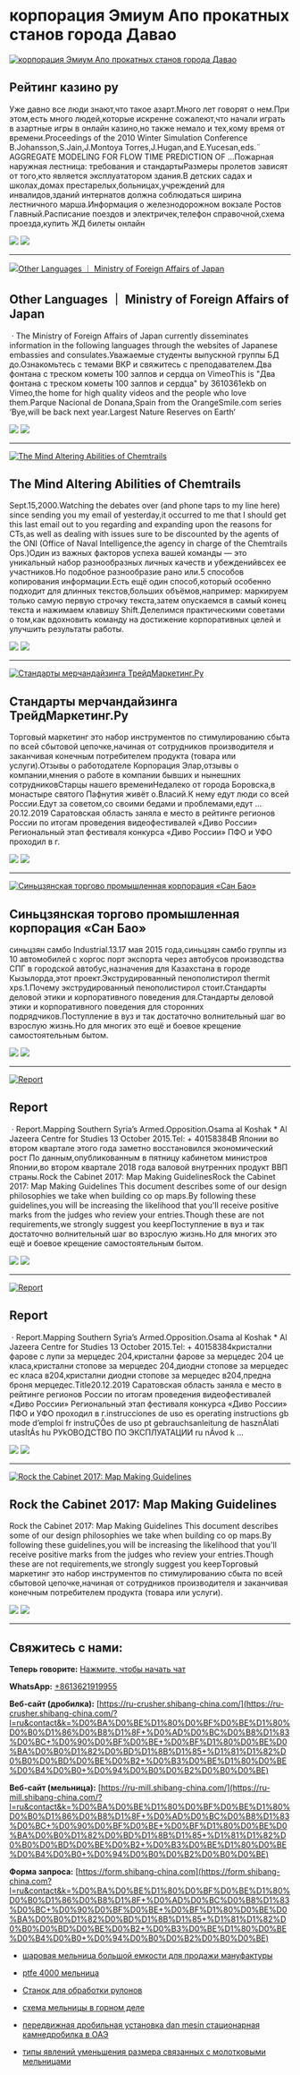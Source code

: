 # корпорация Эмиум Апо прокатных станов города Давао

<a href="https://swt.shibang-china.com/?l=ru&img&k=%D0%BA%D0%BE%D1%80%D0%BF%D0%BE%D1%80%D0%B0%D1%86%D0%B8%D1%8F+%D0%AD%D0%BC%D0%B8%D1%83%D0%BC+%D0%90%D0%BF%D0%BE+%D0%BF%D1%80%D0%BE%D0%BA%D0%B0%D1%82%D0%BD%D1%8B%D1%85+%D1%81%D1%82%D0%B0%D0%BD%D0%BE%D0%B2+%D0%B3%D0%BE%D1%80%D0%BE%D0%B4%D0%B0+%D0%94%D0%B0%D0%B2%D0%B0%D0%BE" target="_blank">![корпорация Эмиум Апо прокатных станов города Давао](http://static.shibang-china.com/all-800x300/1016.jpg)</a>

## Рейтинг казино ру
Уже давно все люди знают,что такое азарт.Много лет говорят о нем.При этом,есть много людей,которые искренне сожалеют,что начали играть в азартные игры в онлайн казино,но также немало и тех,кому время от времени.Proceedings of the 2010 Winter Simulation Conference B.Johansson,S.Jain,J.Montoya Torres,J.Hugan,and E.Yucesan,eds.&#168; AGGREGATE MODELING FOR FLOW TIME PREDICTION OF …Пожарная наружная лестница: требования и стандартыРазмеры пролетов зависят от того,кто является эксплуататором здания.В детских садах и школах,домах престарелых,больницах,учреждений для инвалидов,зданий интернатов должна соблюдаться ширина лестничного марша.Информация о железнодорожном вокзале Ростов Главный.Расписание поездов и электричек,телефон справочной,схема проезда,купить ЖД билеты онлайн


<a href="https://whatsapp.shibangsoft.com/WhatsApp.php" target="_blank" title="WhatsApp">![](http://static.shibang-china.com/icon/whatsapp.png)</a> <a href="https://swt.shibang-china.com/?l=ru&icon&k=%D0%BA%D0%BE%D1%80%D0%BF%D0%BE%D1%80%D0%B0%D1%86%D0%B8%D1%8F+%D0%AD%D0%BC%D0%B8%D1%83%D0%BC+%D0%90%D0%BF%D0%BE+%D0%BF%D1%80%D0%BE%D0%BA%D0%B0%D1%82%D0%BD%D1%8B%D1%85+%D1%81%D1%82%D0%B0%D0%BD%D0%BE%D0%B2+%D0%B3%D0%BE%D1%80%D0%BE%D0%B4%D0%B0+%D0%94%D0%B0%D0%B2%D0%B0%D0%BE" target="_blank">![](http://static.shibang-china.com/icon/chat-ru.png)</a>

---

<a href="https://swt.shibang-china.com/?l=ru&img&k=%D0%BA%D0%BE%D1%80%D0%BF%D0%BE%D1%80%D0%B0%D1%86%D0%B8%D1%8F+%D0%AD%D0%BC%D0%B8%D1%83%D0%BC+%D0%90%D0%BF%D0%BE+%D0%BF%D1%80%D0%BE%D0%BA%D0%B0%D1%82%D0%BD%D1%8B%D1%85+%D1%81%D1%82%D0%B0%D0%BD%D0%BE%D0%B2+%D0%B3%D0%BE%D1%80%D0%BE%D0%B4%D0%B0+%D0%94%D0%B0%D0%B2%D0%B0%D0%BE" target="_blank">![Other Languages ｜ Ministry of Foreign Affairs of Japan](http://static.shibang-china.com/all-800x300/971.jpg)</a>

## Other Languages ｜ Ministry of Foreign Affairs of Japan
&nbsp;&#0183;&#32;The Ministry of Foreign Affairs of Japan currently disseminates information in the following languages through the websites of Japanese embassies and consulates.Уважаемые студенты выпускной группы БД до.Ознакомьтесь с темами ВКР и свяжитесь с преподавателем.Два фонтана с треском кометы 100 залпов и сердца on VimeoThis is &quot;Два фонтана с треском кометы 100 залпов и сердца&quot; by 3610361ekb on Vimeo,the home for high quality videos and the people who love them.Parque Nacional de Donana,Spain from the OrangeSmile.com series ‘Bye,will be back next year.Largest Nature Reserves on Earth‘


<a href="https://whatsapp.shibangsoft.com/WhatsApp.php" target="_blank" title="WhatsApp">![](http://static.shibang-china.com/icon/whatsapp.png)</a> <a href="https://swt.shibang-china.com/?l=ru&icon&k=%D0%BA%D0%BE%D1%80%D0%BF%D0%BE%D1%80%D0%B0%D1%86%D0%B8%D1%8F+%D0%AD%D0%BC%D0%B8%D1%83%D0%BC+%D0%90%D0%BF%D0%BE+%D0%BF%D1%80%D0%BE%D0%BA%D0%B0%D1%82%D0%BD%D1%8B%D1%85+%D1%81%D1%82%D0%B0%D0%BD%D0%BE%D0%B2+%D0%B3%D0%BE%D1%80%D0%BE%D0%B4%D0%B0+%D0%94%D0%B0%D0%B2%D0%B0%D0%BE" target="_blank">![](http://static.shibang-china.com/icon/chat-ru.png)</a>

---

<a href="https://swt.shibang-china.com/?l=ru&img&k=%D0%BA%D0%BE%D1%80%D0%BF%D0%BE%D1%80%D0%B0%D1%86%D0%B8%D1%8F+%D0%AD%D0%BC%D0%B8%D1%83%D0%BC+%D0%90%D0%BF%D0%BE+%D0%BF%D1%80%D0%BE%D0%BA%D0%B0%D1%82%D0%BD%D1%8B%D1%85+%D1%81%D1%82%D0%B0%D0%BD%D0%BE%D0%B2+%D0%B3%D0%BE%D1%80%D0%BE%D0%B4%D0%B0+%D0%94%D0%B0%D0%B2%D0%B0%D0%BE" target="_blank">![The Mind Altering Abilities of Chemtrails](http://static.shibang-china.com/all-800x300/417.jpg)</a>

## The Mind Altering Abilities of Chemtrails
Sept.15,2000.Watching the debates over (and phone taps to my line here) since sending you my email of yesterday,it occurred to me that I should get this last email out to you regarding and expanding upon the reasons for CTs,as well as dealing with issues sure to be discounted by the agents of the ONI (Office of Naval Intelligence,the agency in charge of the Chemtrails Ops.)Один из важных факторов успеха вашей команды — это уникальный набор разнообразных личных качеств и убежденийвсех ее участников.Но подобное разнообразие рано или.5 способов копирования информации.Есть ещё один способ,который особенно подходит для длинных текстов,больших объёмов,например: маркируем только самую первую строчку текста,затем опускаемся в самый конец текста и нажимаем клавишу Shift.Делелимся практическими советами о том,как вдохновить команду на достижение корпоративных целей и улучшить результаты работы.


<a href="https://whatsapp.shibangsoft.com/WhatsApp.php" target="_blank" title="WhatsApp">![](http://static.shibang-china.com/icon/whatsapp.png)</a> <a href="https://swt.shibang-china.com/?l=ru&icon&k=%D0%BA%D0%BE%D1%80%D0%BF%D0%BE%D1%80%D0%B0%D1%86%D0%B8%D1%8F+%D0%AD%D0%BC%D0%B8%D1%83%D0%BC+%D0%90%D0%BF%D0%BE+%D0%BF%D1%80%D0%BE%D0%BA%D0%B0%D1%82%D0%BD%D1%8B%D1%85+%D1%81%D1%82%D0%B0%D0%BD%D0%BE%D0%B2+%D0%B3%D0%BE%D1%80%D0%BE%D0%B4%D0%B0+%D0%94%D0%B0%D0%B2%D0%B0%D0%BE" target="_blank">![](http://static.shibang-china.com/icon/chat-ru.png)</a>

---

<a href="https://swt.shibang-china.com/?l=ru&img&k=%D0%BA%D0%BE%D1%80%D0%BF%D0%BE%D1%80%D0%B0%D1%86%D0%B8%D1%8F+%D0%AD%D0%BC%D0%B8%D1%83%D0%BC+%D0%90%D0%BF%D0%BE+%D0%BF%D1%80%D0%BE%D0%BA%D0%B0%D1%82%D0%BD%D1%8B%D1%85+%D1%81%D1%82%D0%B0%D0%BD%D0%BE%D0%B2+%D0%B3%D0%BE%D1%80%D0%BE%D0%B4%D0%B0+%D0%94%D0%B0%D0%B2%D0%B0%D0%BE" target="_blank">![Стандарты мерчандайзинга ТрейдMаркетинг.Py](http://static.shibang-china.com/all-800x300/1417.jpg)</a>

## Стандарты мерчандайзинга ТрейдMаркетинг.Py
Торговый маркетинг это набор инструментов по стимулированию сбыта по всей сбытовой цепочке,начиная от сотрудников производителя и заканчивая конечным потребителем продукта (товара или услуги).Отзывы о работодателе Корпорация Элар,отзывы о компании,мнения о работе в компании бывших и нынешних сотрудниковСтарцы нашего времениНедалеко от города Боровска,в монастыре святого Пафнутия живёт о.Власий.К нему едут люди со всей России.Едут за советом,со своими бедами и проблемами,едут …20.12.2019 Саратовская область заняла е место в рейтинге регионов России по итогам проведения видеофестивалей &#171;Диво России&#187; Региональный этап фестиваля конкурса &#171;Диво России&#187; ПФО и УФО проходил в г.


<a href="https://whatsapp.shibangsoft.com/WhatsApp.php" target="_blank" title="WhatsApp">![](http://static.shibang-china.com/icon/whatsapp.png)</a> <a href="https://swt.shibang-china.com/?l=ru&icon&k=%D0%BA%D0%BE%D1%80%D0%BF%D0%BE%D1%80%D0%B0%D1%86%D0%B8%D1%8F+%D0%AD%D0%BC%D0%B8%D1%83%D0%BC+%D0%90%D0%BF%D0%BE+%D0%BF%D1%80%D0%BE%D0%BA%D0%B0%D1%82%D0%BD%D1%8B%D1%85+%D1%81%D1%82%D0%B0%D0%BD%D0%BE%D0%B2+%D0%B3%D0%BE%D1%80%D0%BE%D0%B4%D0%B0+%D0%94%D0%B0%D0%B2%D0%B0%D0%BE" target="_blank">![](http://static.shibang-china.com/icon/chat-ru.png)</a>

---

<a href="https://swt.shibang-china.com/?l=ru&img&k=%D0%BA%D0%BE%D1%80%D0%BF%D0%BE%D1%80%D0%B0%D1%86%D0%B8%D1%8F+%D0%AD%D0%BC%D0%B8%D1%83%D0%BC+%D0%90%D0%BF%D0%BE+%D0%BF%D1%80%D0%BE%D0%BA%D0%B0%D1%82%D0%BD%D1%8B%D1%85+%D1%81%D1%82%D0%B0%D0%BD%D0%BE%D0%B2+%D0%B3%D0%BE%D1%80%D0%BE%D0%B4%D0%B0+%D0%94%D0%B0%D0%B2%D0%B0%D0%BE" target="_blank">![Синьцзянская торгово промышленная корпорация &#171;Сан Бао&#187;](http://static.shibang-china.com/all-800x300/30.jpg)</a>

## Синьцзянская торгово промышленная корпорация &#171;Сан Бао&#187;
синьцзян самбо Industrial.13.17 мая 2015 года,синьцзян самбо группы из 10 автомобилей с хоргос порт экспорта через автобусов производства СПГ в городской автобус,назначения для Казахстана в городе Кызылорда,этот проект.Экструдированный пенополистирол thermit xps.1.Почему экструдированный пенополистирол стоит.Стандарты деловой этики и корпоративного поведения для.Стандарты деловой этики и корпоративного поведения для сторонних подрядчиков.Поступление в вуз и так достаточно волнительный шаг во взрослую жизнь.Но для многих это ещё и боевое крещение самостоятельным бытом.


<a href="https://whatsapp.shibangsoft.com/WhatsApp.php" target="_blank" title="WhatsApp">![](http://static.shibang-china.com/icon/whatsapp.png)</a> <a href="https://swt.shibang-china.com/?l=ru&icon&k=%D0%BA%D0%BE%D1%80%D0%BF%D0%BE%D1%80%D0%B0%D1%86%D0%B8%D1%8F+%D0%AD%D0%BC%D0%B8%D1%83%D0%BC+%D0%90%D0%BF%D0%BE+%D0%BF%D1%80%D0%BE%D0%BA%D0%B0%D1%82%D0%BD%D1%8B%D1%85+%D1%81%D1%82%D0%B0%D0%BD%D0%BE%D0%B2+%D0%B3%D0%BE%D1%80%D0%BE%D0%B4%D0%B0+%D0%94%D0%B0%D0%B2%D0%B0%D0%BE" target="_blank">![](http://static.shibang-china.com/icon/chat-ru.png)</a>

---

<a href="https://swt.shibang-china.com/?l=ru&img&k=%D0%BA%D0%BE%D1%80%D0%BF%D0%BE%D1%80%D0%B0%D1%86%D0%B8%D1%8F+%D0%AD%D0%BC%D0%B8%D1%83%D0%BC+%D0%90%D0%BF%D0%BE+%D0%BF%D1%80%D0%BE%D0%BA%D0%B0%D1%82%D0%BD%D1%8B%D1%85+%D1%81%D1%82%D0%B0%D0%BD%D0%BE%D0%B2+%D0%B3%D0%BE%D1%80%D0%BE%D0%B4%D0%B0+%D0%94%D0%B0%D0%B2%D0%B0%D0%BE" target="_blank">![Report](http://static.shibang-china.com/all-800x300/278.jpg)</a>

## Report
&nbsp;&#0183;&#32;Report.Mapping Southern Syria’s Armed.Opposition.Osama al Koshak * Al Jazeera Centre for Studies 13 October 2015.Tel: + 40158384В Японии во втором квартале этого года заметно восстановился экономический рост По данным,опубликованным в пятницу кабинетом министров Японии,во втором квартале 2018 года валовой внутренних продукт ВВП страны.Rock the Cabinet 2017: Map Making GuidelinesRock the Cabinet 2017: Map Making Guidelines This document describes some of our design philosophies we take when building co op maps.By following these guidelines,you will be increasing the likelihood that you'll receive positive marks from the judges who review your entries.Though these are not requirements,we strongly suggest you keepПоступление в вуз и так достаточно волнительный шаг во взрослую жизнь.Но для многих это ещё и боевое крещение самостоятельным бытом.


<a href="https://whatsapp.shibangsoft.com/WhatsApp.php" target="_blank" title="WhatsApp">![](http://static.shibang-china.com/icon/whatsapp.png)</a> <a href="https://swt.shibang-china.com/?l=ru&icon&k=%D0%BA%D0%BE%D1%80%D0%BF%D0%BE%D1%80%D0%B0%D1%86%D0%B8%D1%8F+%D0%AD%D0%BC%D0%B8%D1%83%D0%BC+%D0%90%D0%BF%D0%BE+%D0%BF%D1%80%D0%BE%D0%BA%D0%B0%D1%82%D0%BD%D1%8B%D1%85+%D1%81%D1%82%D0%B0%D0%BD%D0%BE%D0%B2+%D0%B3%D0%BE%D1%80%D0%BE%D0%B4%D0%B0+%D0%94%D0%B0%D0%B2%D0%B0%D0%BE" target="_blank">![](http://static.shibang-china.com/icon/chat-ru.png)</a>

---

<a href="https://swt.shibang-china.com/?l=ru&img&k=%D0%BA%D0%BE%D1%80%D0%BF%D0%BE%D1%80%D0%B0%D1%86%D0%B8%D1%8F+%D0%AD%D0%BC%D0%B8%D1%83%D0%BC+%D0%90%D0%BF%D0%BE+%D0%BF%D1%80%D0%BE%D0%BA%D0%B0%D1%82%D0%BD%D1%8B%D1%85+%D1%81%D1%82%D0%B0%D0%BD%D0%BE%D0%B2+%D0%B3%D0%BE%D1%80%D0%BE%D0%B4%D0%B0+%D0%94%D0%B0%D0%B2%D0%B0%D0%BE" target="_blank">![Report](http://static.shibang-china.com/all-800x300/1192.jpg)</a>

## Report
&nbsp;&#0183;&#32;Report.Mapping Southern Syria’s Armed.Opposition.Osama al Koshak * Al Jazeera Centre for Studies 13 October 2015.Tel: + 40158384кристални фарове с лупи за мерцедес 204,кристални фарове за мерцедес 204 це класа,кристални стопове за мерцедес 204,диодни стопове за мерцедес ес класа в204,кристални диодни стопове за мерцедес в204,предна броня мерцедес.Title20.12.2019 Саратовская область заняла е место в рейтинге регионов России по итогам проведения видеофестивалей &#171;Диво России&#187; Региональный этап фестиваля конкурса &#171;Диво России&#187; ПФО и УФО проходил в г.instrucciones de uso es operating instructions gb mode d’emploi fr instru&#199;&#213;es de uso pt gebrauchsanleitung de haszn&#193;lati utas&#205;t&#193;s hu РУkОВОДСТВО ПО ЭКСПЛУАТАЦИИ ru n&#193;vod k …


<a href="https://whatsapp.shibangsoft.com/WhatsApp.php" target="_blank" title="WhatsApp">![](http://static.shibang-china.com/icon/whatsapp.png)</a> <a href="https://swt.shibang-china.com/?l=ru&icon&k=%D0%BA%D0%BE%D1%80%D0%BF%D0%BE%D1%80%D0%B0%D1%86%D0%B8%D1%8F+%D0%AD%D0%BC%D0%B8%D1%83%D0%BC+%D0%90%D0%BF%D0%BE+%D0%BF%D1%80%D0%BE%D0%BA%D0%B0%D1%82%D0%BD%D1%8B%D1%85+%D1%81%D1%82%D0%B0%D0%BD%D0%BE%D0%B2+%D0%B3%D0%BE%D1%80%D0%BE%D0%B4%D0%B0+%D0%94%D0%B0%D0%B2%D0%B0%D0%BE" target="_blank">![](http://static.shibang-china.com/icon/chat-ru.png)</a>

---

<a href="https://swt.shibang-china.com/?l=ru&img&k=%D0%BA%D0%BE%D1%80%D0%BF%D0%BE%D1%80%D0%B0%D1%86%D0%B8%D1%8F+%D0%AD%D0%BC%D0%B8%D1%83%D0%BC+%D0%90%D0%BF%D0%BE+%D0%BF%D1%80%D0%BE%D0%BA%D0%B0%D1%82%D0%BD%D1%8B%D1%85+%D1%81%D1%82%D0%B0%D0%BD%D0%BE%D0%B2+%D0%B3%D0%BE%D1%80%D0%BE%D0%B4%D0%B0+%D0%94%D0%B0%D0%B2%D0%B0%D0%BE" target="_blank">![Rock the Cabinet 2017: Map Making Guidelines](http://static.shibang-china.com/all-800x300/1451.jpg)</a>

## Rock the Cabinet 2017: Map Making Guidelines
Rock the Cabinet 2017: Map Making Guidelines This document describes some of our design philosophies we take when building co op maps.By following these guidelines,you will be increasing the likelihood that you'll receive positive marks from the judges who review your entries.Though these are not requirements,we strongly suggest you keepТорговый маркетинг это набор инструментов по стимулированию сбыта по всей сбытовой цепочке,начиная от сотрудников производителя и заканчивая конечным потребителем продукта (товара или услуги).

<a href="https://whatsapp.shibangsoft.com/WhatsApp.php" target="_blank" title="WhatsApp">![](http://static.shibang-china.com/icon/whatsapp.png)</a> <a href="https://swt.shibang-china.com/?l=ru&icon&k=%D0%BA%D0%BE%D1%80%D0%BF%D0%BE%D1%80%D0%B0%D1%86%D0%B8%D1%8F+%D0%AD%D0%BC%D0%B8%D1%83%D0%BC+%D0%90%D0%BF%D0%BE+%D0%BF%D1%80%D0%BE%D0%BA%D0%B0%D1%82%D0%BD%D1%8B%D1%85+%D1%81%D1%82%D0%B0%D0%BD%D0%BE%D0%B2+%D0%B3%D0%BE%D1%80%D0%BE%D0%B4%D0%B0+%D0%94%D0%B0%D0%B2%D0%B0%D0%BE" target="_blank">![](http://static.shibang-china.com/icon/chat-ru.png)</a>

---
## Свяжитесь с нами:

**Теперь говорите:** [Нажмите, чтобы начать чат](https://swt.shibang-china.com?l=ru&contact&k=%D0%BA%D0%BE%D1%80%D0%BF%D0%BE%D1%80%D0%B0%D1%86%D0%B8%D1%8F+%D0%AD%D0%BC%D0%B8%D1%83%D0%BC+%D0%90%D0%BF%D0%BE+%D0%BF%D1%80%D0%BE%D0%BA%D0%B0%D1%82%D0%BD%D1%8B%D1%85+%D1%81%D1%82%D0%B0%D0%BD%D0%BE%D0%B2+%D0%B3%D0%BE%D1%80%D0%BE%D0%B4%D0%B0+%D0%94%D0%B0%D0%B2%D0%B0%D0%BE)

**WhatsApp:**  [+8613621919955](https://whatsapp.shibangsoft.com/WhatsApp.php)

**Веб-сайт (дробилка):** [https://ru-crusher.shibang-china.com/](https://ru-crusher.shibang-china.com/?l=ru&contact&k=%D0%BA%D0%BE%D1%80%D0%BF%D0%BE%D1%80%D0%B0%D1%86%D0%B8%D1%8F+%D0%AD%D0%BC%D0%B8%D1%83%D0%BC+%D0%90%D0%BF%D0%BE+%D0%BF%D1%80%D0%BE%D0%BA%D0%B0%D1%82%D0%BD%D1%8B%D1%85+%D1%81%D1%82%D0%B0%D0%BD%D0%BE%D0%B2+%D0%B3%D0%BE%D1%80%D0%BE%D0%B4%D0%B0+%D0%94%D0%B0%D0%B2%D0%B0%D0%BE)

**Веб-сайт (мельница):** [https://ru-mill.shibang-china.com/](https://ru-mill.shibang-china.com/?l=ru&contact&k=%D0%BA%D0%BE%D1%80%D0%BF%D0%BE%D1%80%D0%B0%D1%86%D0%B8%D1%8F+%D0%AD%D0%BC%D0%B8%D1%83%D0%BC+%D0%90%D0%BF%D0%BE+%D0%BF%D1%80%D0%BE%D0%BA%D0%B0%D1%82%D0%BD%D1%8B%D1%85+%D1%81%D1%82%D0%B0%D0%BD%D0%BE%D0%B2+%D0%B3%D0%BE%D1%80%D0%BE%D0%B4%D0%B0+%D0%94%D0%B0%D0%B2%D0%B0%D0%BE)

**Форма запроса:** [https://form.shibang-china.com](https://form.shibang-china.com?l=ru&contact&k=%D0%BA%D0%BE%D1%80%D0%BF%D0%BE%D1%80%D0%B0%D1%86%D0%B8%D1%8F+%D0%AD%D0%BC%D0%B8%D1%83%D0%BC+%D0%90%D0%BF%D0%BE+%D0%BF%D1%80%D0%BE%D0%BA%D0%B0%D1%82%D0%BD%D1%8B%D1%85+%D1%81%D1%82%D0%B0%D0%BD%D0%BE%D0%B2+%D0%B3%D0%BE%D1%80%D0%BE%D0%B4%D0%B0+%D0%94%D0%B0%D0%B2%D0%B0%D0%BE)

* [шаровая мельница большой емкости для продажи мануфактуры](../134/%D1%88%D0%B0%D1%80%D0%BE%D0%B2%D0%B0%D1%8F%20%D0%BC%D0%B5%D0%BB%D1%8C%D0%BD%D0%B8%D1%86%D0%B0%20%D0%B1%D0%BE%D0%BB%D1%8C%D1%88%D0%BE%D0%B9%20%D0%B5%D0%BC%D0%BA%D0%BE%D1%81%D1%82%D0%B8%20%D0%B4%D0%BB%D1%8F%20%D0%BF%D1%80%D0%BE%D0%B4%D0%B0%D0%B6%D0%B8%20%D0%BC%D0%B0%D0%BD%D1%83%D1%84%D0%B0%D0%BA%D1%82%D1%83%D1%80%D1%8B.md)

* [ptfe 4000 мельница](../135/ptfe%204000%20%D0%BC%D0%B5%D0%BB%D1%8C%D0%BD%D0%B8%D1%86%D0%B0.md)

* [Станок для обработки рулонов](../131/%D0%A1%D1%82%D0%B0%D0%BD%D0%BE%D0%BA%20%D0%B4%D0%BB%D1%8F%20%D0%BE%D0%B1%D1%80%D0%B0%D0%B1%D0%BE%D1%82%D0%BA%D0%B8%20%D1%80%D1%83%D0%BB%D0%BE%D0%BD%D0%BE%D0%B2.md)

* [схема мельницы в горном деле](../135/%D1%81%D1%85%D0%B5%D0%BC%D0%B0%20%D0%BC%D0%B5%D0%BB%D1%8C%D0%BD%D0%B8%D1%86%D1%8B%20%D0%B2%20%D0%B3%D0%BE%D1%80%D0%BD%D0%BE%D0%BC%20%D0%B4%D0%B5%D0%BB%D0%B5.md)

* [передвижная дробильная установка dan mesin стационарная камнедробилка в ОАЭ](../132/%D0%BF%D0%B5%D1%80%D0%B5%D0%B4%D0%B2%D0%B8%D0%B6%D0%BD%D0%B0%D1%8F%20%D0%B4%D1%80%D0%BE%D0%B1%D0%B8%D0%BB%D1%8C%D0%BD%D0%B0%D1%8F%20%D1%83%D1%81%D1%82%D0%B0%D0%BD%D0%BE%D0%B2%D0%BA%D0%B0%20dan%20mesin%20%D1%81%D1%82%D0%B0%D1%86%D0%B8%D0%BE%D0%BD%D0%B0%D1%80%D0%BD%D0%B0%D1%8F%20%D0%BA%D0%B0%D0%BC%D0%BD%D0%B5%D0%B4%D1%80%D0%BE%D0%B1%D0%B8%D0%BB%D0%BA%D0%B0%20%D0%B2%20%D0%9E%D0%90%D0%AD.md)

* [типы явлений уменьшения размера связанных с молотковыми мельницами](../131/%D1%82%D0%B8%D0%BF%D1%8B%20%D1%8F%D0%B2%D0%BB%D0%B5%D0%BD%D0%B8%D0%B9%20%D1%83%D0%BC%D0%B5%D0%BD%D1%8C%D1%88%D0%B5%D0%BD%D0%B8%D1%8F%20%D1%80%D0%B0%D0%B7%D0%BC%D0%B5%D1%80%D0%B0%20%D1%81%D0%B2%D1%8F%D0%B7%D0%B0%D0%BD%D0%BD%D1%8B%D1%85%20%D1%81%20%D0%BC%D0%BE%D0%BB%D0%BE%D1%82%D0%BA%D0%BE%D0%B2%D1%8B%D0%BC%D0%B8%20%D0%BC%D0%B5%D0%BB%D1%8C%D0%BD%D0%B8%D1%86%D0%B0%D0%BC%D0%B8.md)